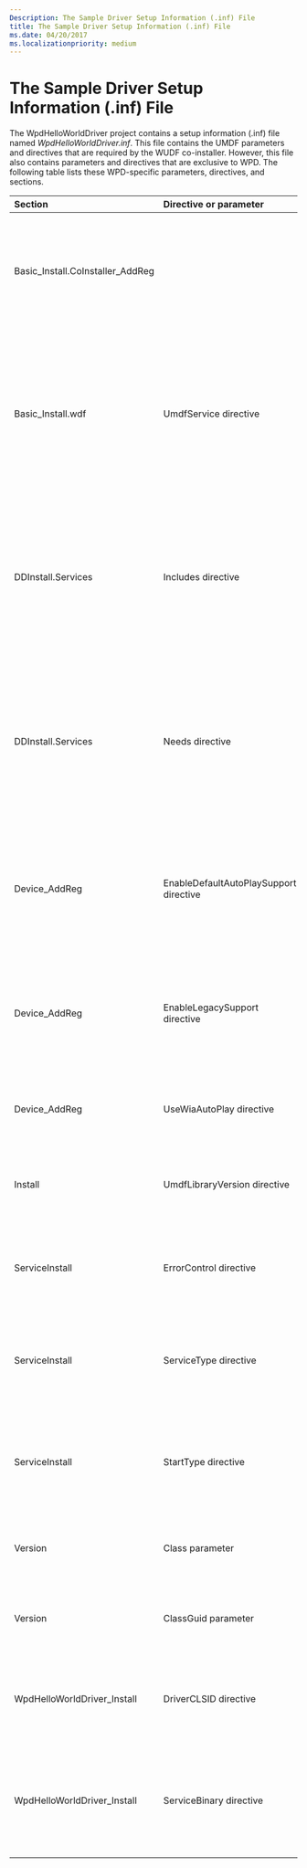 ```yaml
---
Description: The Sample Driver Setup Information (.inf) File
title: The Sample Driver Setup Information (.inf) File
ms.date: 04/20/2017
ms.localizationpriority: medium
---
```


# The Sample Driver Setup Information (.inf) File


The WpdHelloWorldDriver project contains a setup information (.inf) file named *WpdHelloWorldDriver.inf*. This file contains the UMDF parameters and directives that are required by the WUDF co-installer. However, this file also contains parameters and directives that are exclusive to WPD. The following table lists these WPD-specific parameters, directives, and sections.

<table>
<colgroup>
<col width="33%" />
<col width="33%" />
<col width="33%" />
</colgroup>
<thead>
<tr class="header">
<th align="left">Section</th>
<th align="left">Directive or parameter</th>
<th align="left">Description</th>
</tr>
</thead>
<tbody>
<tr class="odd">
<td align="left">Basic_Install.CoInstaller_AddReg</td>
<td align="left"></td>
<td align="left">This section is required.
<ul>
<li><em>WudfCoInstaller.dll</em> must be listed as a co-installer.</li>
<li>The reg root must be &quot;HKR&quot;.</li>
<li>The type must be 0x10000.</li>
<li>The registry directive must be present.</li>
</ul>
<p>Example: <code>[Basic_Install.CoInstallers_AddReg]</code></p>
<p><code>HKR,,CoInstallers32,0x00010000,&quot;WUDFCoInstaller.dll&quot;</code></p></td>
</tr>
 <tr class="even">
<td align="left">Basic_Install.wdf</td>
<td align="left">UmdfService directive</td>
<td align="left">This directive is required.
<ul>
<li>This directive is of the form: &quot;UmdfService=ServiceName, ServiceInstallSection&quot;.</li>
<li>The referenced section (&quot;ServiceInstallSection&quot;) must exist.</li>
<li>The specified service name (&quot;ServiceName&quot;) must be used by the UmdfServiceOrder directive.</li>
</ul>
<p>Example: <code>[Basic_Install.Wdf]</code></p>
<p><code>UmdfService=WpdHelloWorldDriver, WpdHelloWorldDriver_Install</code></p>
<p><code>UmdfServiceOrder=WpdHelloWorldDriver</code></p></td>
</tr>
<tr class="odd">
<td align="left">DDInstall.Services</td>
<td align="left">Includes directive</td>
<td align="left">This directive is required if the driver reuses the MTP class driver components. Otherwise, it should not appear.
<p>The necessary system files must be referenced by using the appropriate Includes or Needs directives. (These files are <em>WpdMtpDr.dll</em>, <em>WpdMtp.dll</em>, <em>WpdMtpUs.dll</em>, <em>WpdConns.dll</em> (for Windows Vista), and either <em>WpdUsb.sys</em> (for Windows Vista) or <em>WinUsb.sys</em> (for Windows 7 and later)). The necessary service files must also be referenced. (The single service file that requires reference is <em>WpdUsb.sys</em> (for Windows Vista) or <em>WinUSB.sys</em> (for Windows 7 and later).)</p></td>
</tr>
<tr class="even">
<td align="left">DDInstall.Services</td>
<td align="left">Needs directive</td>
<td align="left">This directive is required if the driver reuses the MTP class driver components. Otherwise, it should not appear.
<p>The necessary system files must be referenced by using the appropriate Includes or Needs directives. (These files are: <em>WpdMtpDr.dll</em>, <em>WpdMtp.dll,WpdMtpUs.dll</em>, <em>WpdConns.dll</em> (for Windows Vista), and either <em>WpdUsb.sys</em> (for Windows Vista) or <em>WinUsb.sys</em> (for Windows 7 and later)). The necessary service files must also be referenced. (The single service file that requires reference is <em>WpdUsb.sys</em> (for Windows Vista) or <em>WinUSB.sys</em> (for Windows 7 and later).)</p></td>
</tr>
<tr class="odd">
<td align="left">Device_AddReg</td>
<td align="left">EnableDefaultAutoPlaySupport directive</td>
<td align="left">This directive is required.
<ul>
<li>The reg root must be &quot;HKR&quot;.</li>
<li>The type must be 0x10001.</li>
<li>A valid value (0 or 1) must be set.</li>
</ul>
<p>Example:</p>
<p><code>[Device_AddReg]</code></p>
<p><code>HKR,,&quot;EnableDefaultAutoPlaySupport&quot;,0x10001,1</code></p></td>
</tr>
<tr class="even">
<td align="left">Device_AddReg</td>
<td align="left">EnableLegacySupport directive</td>
<td align="left">This directive is required.
<ul>
<li>The reg root must be &quot;HKR&quot;.</li>
<li>The type must be 0x10001.</li>
<li>A valid value (0, 1, 2, or 3) must be set.</li>
</ul>
<p>Example:</p>
<p><code>[Device_AddReg]</code></p>
<p><code>HKR,,&quot;EnableLegacySupport&quot;,0x10001,1</code></p></td>
</tr>
<tr class="odd">
<td align="left">Device_AddReg</td>
<td align="left">UseWiaAutoPlay directive</td>
<td align="left">This directive is optional.
<ul>
<li>The reg root must be &quot;HKR&quot;.</li>
<li>The type must be 0x10001.</li>
<li>A valid value (0 or 1) must be set.</li>
</ul></td>
</tr>
<tr class="even">
<td align="left">Install</td>
<td align="left">UmdfLibraryVersion directive</td>
<td align="left">This directive is required.
<p>This directive must be of the form: n.n.n</p>
<p>Example: <code>[WpdHelloWorldDriver_Install]</code></p>
<p><code>UmdfLibraryVersion=1.0.0</code></p></td>
</tr>
<tr class="odd">
<td align="left">ServiceInstall</td>
<td align="left">ErrorControl directive</td>
<td align="left">This directive is required.
<p>This directive must specify a value of 1.</p>
<p>Example: <code>[WUDFRD_ServiceInstall]</code></p>
<p><code>ErrorControl=1</code></p></td>
</tr>
<tr class="even">
<td align="left">ServiceInstall</td>
<td align="left">ServiceType directive</td>
<td align="left">This directive is required.
<p>This directive must specify a value of 1.</p>
<p>Example:</p>
<p><code>[WUDFRD_ServiceInstall]</code></p>
<p><code>ServiceType=1</code></p></td>
</tr>
<tr class="odd">
<td align="left">ServiceInstall</td>
<td align="left">StartType directive</td>
<td align="left">This directive is required.
<p>This directive must specify a value of 3.</p>
<p>Example:</p>
<p><code>[WUDFRD_ServiceInstall]</code></p>
<p><code>StartType=3</code></p></td>
</tr>
<tr class="even">
<td align="left">Version</td>
<td align="left">Class parameter</td>
<td align="left">This parameter is required. Must be set to &quot;WPD&quot;.
<p>Example:</p>
<pre space="preserve"><code>[Version]
Class=WPD</code></pre></td>
</tr>
<tr class="odd">
<td align="left">Version</td>
<td align="left">ClassGuid parameter</td>
<td align="left">This parameter is required. Must be set to a valid GUID.
<p>Example:</p>
<pre space="preserve"><code>[Version]
ClassGuid={EEC5AD98-8080-425f-922A-DABF3DE3F69A}</code></pre></td>
</tr>
<tr class="even">
<td align="left">WpdHelloWorldDriver_Install</td>
<td align="left">DriverCLSID directive</td>
<td align="left">This directive is required.
<p>This directive must specify a well-formed GUID.</p>
<p>Example:</p>
<pre space="preserve"><code>[WpdHelloWorldDriver_Install]
DriverCLSID=&quot;{EC7445EE-BC00-4CED-AFE7-A52849F10239}&quot;</code></pre></td>
</tr>
<tr class="odd">
<td align="left">WpdHelloWorldDriver_Install</td>
<td align="left">ServiceBinary directive</td>
<td align="left">This directive is required.
<p>This directive must specify a path of the form: &quot;%12%\wudfrd.sys&quot;</p>
<p>Example:</p>
<p><code>[WUDFRD_ServiceInstall]</code></p>
<p><code>ServiceBinary=%12%\WUDFRd.sys</code></p></td>
</tr>
</tbody>
</table>

 

 

 




